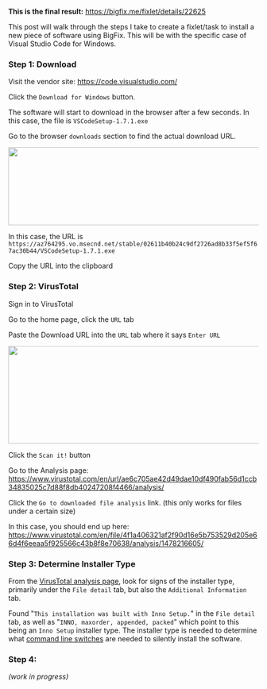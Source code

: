 
**This is the final result:** https://bigfix.me/fixlet/details/22625

This post will walk through the steps I take to create a fixlet/task to install a new piece of software using BigFix. This will be with the specific case of Visual Studio Code for Windows.

### Step 1: Download

Visit the vendor site: https://code.visualstudio.com/

Click the `Download for Windows` button.

The software will start to download in the browser after a few seconds. In this case, the file is `VSCodeSetup-1.7.1.exe`

Go to the browser `downloads` section to find the actual download URL.

<img src="/uploads/default/original/2X/6/66a42e0e39f2c903238de5c3aee8660a19e24241.PNG" width="636" height="157">

In this case, the URL is `https://az764295.vo.msecnd.net/stable/02611b40b24c9df2726ad8b33f5ef5f67ac30b44/VSCodeSetup-1.7.1.exe`

Copy the URL into the clipboard

### Step 2: VirusTotal

Sign in to VirusTotal

Go to the home page, click the `URL` tab

Paste the Download URL into the `URL` tab where it says `Enter URL`

<img src="/uploads/default/original/2X/e/e4a8d15157496f97a919553cf4ee406ccdcc3131.PNG" width="547" height="197">

Click the `Scan it!` button

Go to the Analysis page: https://www.virustotal.com/en/url/ae6c705ae42d49dae10df490fab56d1ccb34835025c7d88f8db40247208f4466/analysis/

Click the `Go to downloaded file analysis` link. (this only works for files under a certain size)

In this case, you should end up here: https://www.virustotal.com/en/file/4f1a406321af2f90d16e5b753529d205e66d4f6eeaa5f925566c43b8f8e70638/analysis/1478216605/

### Step 3: Determine Installer Type

From the [VirusTotal analysis page](https://www.virustotal.com/en/file/4f1a406321af2f90d16e5b753529d205e66d4f6eeaa5f925566c43b8f8e70638/analysis/1478216605/), look for signs of the installer type, primarily under the `File detail` tab, but also the `Additional Information` tab.

Found "`This installation was built with Inno Setup.`" in the `File detail` tab, as well as "`INNO, maxorder, appended, packed`" which point to this being an `Inno Setup` installer type. The installer type is needed to determine what [command line switches](http://www.jrsoftware.org/ishelp/index.php?topic=setupcmdline) are needed to silently install the software.

### Step 4:

_(work in progress)_
